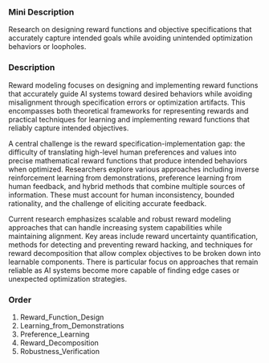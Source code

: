 ### Mini Description

Research on designing reward functions and objective specifications that accurately capture intended goals while avoiding unintended optimization behaviors or loopholes.

### Description

Reward modeling focuses on designing and implementing reward functions that accurately guide AI systems toward desired behaviors while avoiding misalignment through specification errors or optimization artifacts. This encompasses both theoretical frameworks for representing rewards and practical techniques for learning and implementing reward functions that reliably capture intended objectives.

A central challenge is the reward specification-implementation gap: the difficulty of translating high-level human preferences and values into precise mathematical reward functions that produce intended behaviors when optimized. Researchers explore various approaches including inverse reinforcement learning from demonstrations, preference learning from human feedback, and hybrid methods that combine multiple sources of information. These must account for human inconsistency, bounded rationality, and the challenge of eliciting accurate feedback.

Current research emphasizes scalable and robust reward modeling approaches that can handle increasing system capabilities while maintaining alignment. Key areas include reward uncertainty quantification, methods for detecting and preventing reward hacking, and techniques for reward decomposition that allow complex objectives to be broken down into learnable components. There is particular focus on approaches that remain reliable as AI systems become more capable of finding edge cases or unexpected optimization strategies.

### Order

1. Reward_Function_Design
2. Learning_from_Demonstrations
3. Preference_Learning
4. Reward_Decomposition
5. Robustness_Verification
